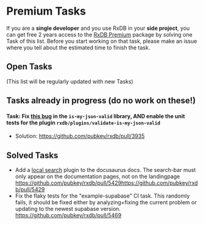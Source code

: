 # Premium Tasks

If you are a **single developer** and you use RxDB in your **side project**, you can get free 2 years access to the [RxDB Premium](https://rxdb.info/premium) package by solving one Task of this list. Before you start working on that task, please make an issue where you tell about the estimated time to finish the task.


## Open Tasks


(This list will be regularly updated with new Tasks)





## Tasks already in progress (do no work on these!)

#### Task: Fix [this bug](https://github.com/mafintosh/is-my-json-valid/pull/192) in the `is-my-json-valid` library, AND enable the unit tests for the plugin `rxdb/plugins/validate-is-my-json-valid`
- Solution: https://github.com/pubkey/rxdb/pull/3935



## Solved Tasks

- Add a [local search](https://github.com/cmfcmf/docusaurus-search-local) plugin to the docusaurus docs. The search-bar must only appear on the documentation pages, not on the landingpage https://github.com/pubkey/rxdb/pull/5429https://github.com/pubkey/rxdb/pull/5429
- Fix the flaky tests for the "example-supabase" CI task. This randomly fails, it should be fixed either by analyzing+fixing the current problem or updating to the newest supabase version. https://github.com/pubkey/rxdb/pull/5469
